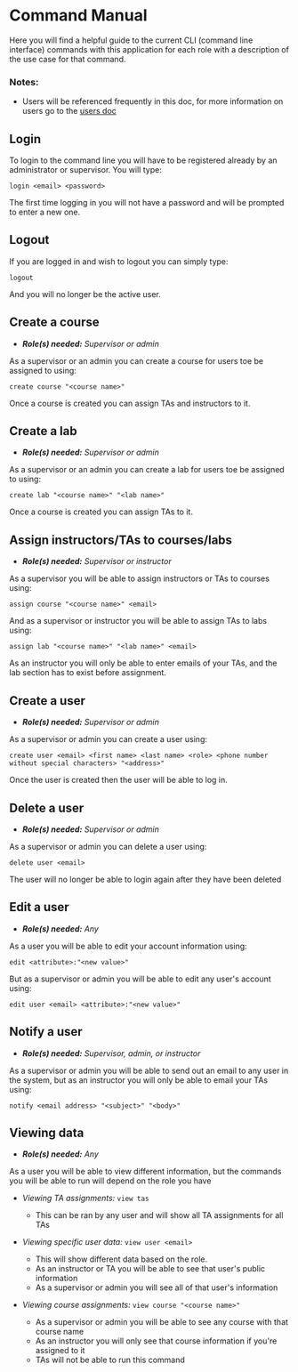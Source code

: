 # Command Manual
Here you will find a helpful guide to the current CLI (command line interface) 
commands with this application for each role with a description of the use case for that command.
### Notes:
   - Users will be referenced frequently in this doc, for more information on users go to
   the [users doc](./users.md)

## Login
To login to the command line you will have to be registered already by an administrator or supervisor. You will type:

`login <email> <password>` 

The first time logging in you will not have a password and will be prompted to enter a new one.

## Logout
If you are logged in and wish to logout you can simply type:

`logout`

And you will no longer be the active user.

## Create a course
- ***Role(s) needed:** Supervisor or admin* 

As a supervisor or an admin you can create a course for users toe be assigned to using: 

`create course "<course name>"`

Once a course is created you can assign TAs and instructors to it.

## Create a lab
- ***Role(s) needed:** Supervisor or admin* 

As a supervisor or an admin you can create a lab for users toe be assigned to using: 

`create lab "<course name>" "<lab name>"`

Once a course is created you can assign TAs to it.

## Assign instructors/TAs to courses/labs
- ***Role(s) needed:** Supervisor or instructor* 

As a supervisor you will be able to assign instructors or TAs to courses using:

`assign course "<course name>" <email>`

And as a supervisor or instructor you will be able to assign TAs to labs using:

`assign lab "<course name>" "<lab name>" <email>`

As an instructor you will only be able to enter emails of your TAs, and the lab section 
has to exist before assignment.

## Create a user
- ***Role(s) needed:** Supervisor or admin* 

As a supervisor or admin you can create a user using:

`create user <email> <first name> <last name> <role> <phone number without special characters> "<address>"`

Once the user is created then the user will be able to log in.

## Delete a user
- ***Role(s) needed:** Supervisor or admin* 

As a supervisor or admin you can delete a user using:

`delete user <email>`

The user will no longer be able to login again after they have been deleted

## Edit a user
- ***Role(s) needed:** Any* 

As a user you will be able to edit your account information using:

`edit <attribute>:"<new value>"`

But as a supervisor or admin you will be able to edit any user's account using:

`edit user <email> <attribute>:"<new value>"`

## Notify a user
- ***Role(s) needed:** Supervisor, admin, or instructor* 

As a supervisor or admin you will be able to send out an email to any user in the 
system, but as an instructor you will only be able to email your TAs using:

`notify <email address> "<subject>" "<body>"`

## Viewing data
- ***Role(s) needed:** Any* 

As a user you will be able to view different information, but the commands you will be able to run
will depend on the role you have

- *Viewing TA assignments:* `view tas`
    - This can be ran by any user and will show all TA assignments for all TAs
 
- *Viewing specific user data:* `view user <email>`
    - This will show different data based on the role.
    - As an instructor or TA you will be able to see that user's public information
    - As a supervisor or admin you will see all of that user's information
 
- *Viewing course assignments:* `view course "<course name>"`
    - As a supervisor or admin you will be able to see any course with that course name
    - As an instructor you will only see that course information if you're assigned to it
    - TAs will not be able to run this command

